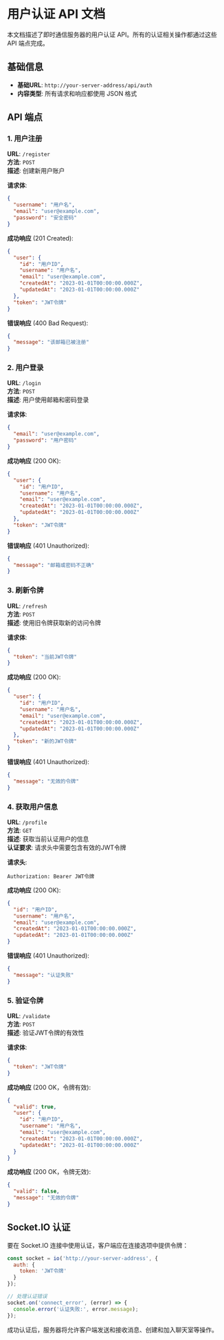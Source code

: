 # 用户认证 API 文档

本文档描述了即时通信服务器的用户认证 API。所有的认证相关操作都通过这些 API 端点完成。

## 基础信息

- **基础URL**: `http://your-server-address/api/auth`
- **内容类型**: 所有请求和响应都使用 JSON 格式

## API 端点

### 1. 用户注册

**URL**: `/register`  
**方法**: `POST`  
**描述**: 创建新用户账户  

**请求体**:
```json
{
  "username": "用户名",
  "email": "user@example.com",
  "password": "安全密码"
}
```

**成功响应** (201 Created):
```json
{
  "user": {
    "id": "用户ID",
    "username": "用户名",
    "email": "user@example.com",
    "createdAt": "2023-01-01T00:00:00.000Z",
    "updatedAt": "2023-01-01T00:00:00.000Z"
  },
  "token": "JWT令牌"
}
```

**错误响应** (400 Bad Request):
```json
{
  "message": "该邮箱已被注册"
}
```

### 2. 用户登录

**URL**: `/login`  
**方法**: `POST`  
**描述**: 用户使用邮箱和密码登录  

**请求体**:
```json
{
  "email": "user@example.com",
  "password": "用户密码"
}
```

**成功响应** (200 OK):
```json
{
  "user": {
    "id": "用户ID",
    "username": "用户名",
    "email": "user@example.com",
    "createdAt": "2023-01-01T00:00:00.000Z",
    "updatedAt": "2023-01-01T00:00:00.000Z"
  },
  "token": "JWT令牌"
}
```

**错误响应** (401 Unauthorized):
```json
{
  "message": "邮箱或密码不正确"
}
```

### 3. 刷新令牌

**URL**: `/refresh`  
**方法**: `POST`  
**描述**: 使用旧令牌获取新的访问令牌  

**请求体**:
```json
{
  "token": "当前JWT令牌"
}
```

**成功响应** (200 OK):
```json
{
  "user": {
    "id": "用户ID",
    "username": "用户名",
    "email": "user@example.com",
    "createdAt": "2023-01-01T00:00:00.000Z",
    "updatedAt": "2023-01-01T00:00:00.000Z"
  },
  "token": "新的JWT令牌"
}
```

**错误响应** (401 Unauthorized):
```json
{
  "message": "无效的令牌"
}
```

### 4. 获取用户信息

**URL**: `/profile`  
**方法**: `GET`  
**描述**: 获取当前认证用户的信息  
**认证要求**: 请求头中需要包含有效的JWT令牌

**请求头**:
```
Authorization: Bearer JWT令牌
```

**成功响应** (200 OK):
```json
{
  "id": "用户ID",
  "username": "用户名",
  "email": "user@example.com",
  "createdAt": "2023-01-01T00:00:00.000Z",
  "updatedAt": "2023-01-01T00:00:00.000Z"
}
```

**错误响应** (401 Unauthorized):
```json
{
  "message": "认证失败"
}
```

### 5. 验证令牌

**URL**: `/validate`  
**方法**: `POST`  
**描述**: 验证JWT令牌的有效性  

**请求体**:
```json
{
  "token": "JWT令牌"
}
```

**成功响应** (200 OK，令牌有效):
```json
{
  "valid": true,
  "user": {
    "id": "用户ID",
    "username": "用户名",
    "email": "user@example.com",
    "createdAt": "2023-01-01T00:00:00.000Z",
    "updatedAt": "2023-01-01T00:00:00.000Z"
  }
}
```

**成功响应** (200 OK，令牌无效):
```json
{
  "valid": false,
  "message": "无效的令牌"
}
```

## Socket.IO 认证

要在 Socket.IO 连接中使用认证，客户端应在连接选项中提供令牌：

```javascript
const socket = io('http://your-server-address', {
  auth: {
    token: 'JWT令牌'
  }
});

// 处理认证错误
socket.on('connect_error', (error) => {
  console.error('认证失败:', error.message);
});
```

成功认证后，服务器将允许客户端发送和接收消息、创建和加入聊天室等操作。 